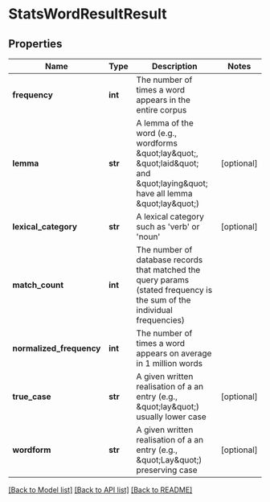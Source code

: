 # StatsWordResultResult

## Properties
Name | Type | Description | Notes
------------ | ------------- | ------------- | -------------
**frequency** | **int** | The number of times a word appears in the entire corpus | 
**lemma** | **str** | A lemma of the word (e.g., wordforms \&quot;lay\&quot;, \&quot;laid\&quot; and \&quot;laying\&quot; have all lemma \&quot;lay\&quot;) | [optional] 
**lexical_category** | **str** | A lexical category such as &#39;verb&#39; or &#39;noun&#39; | [optional] 
**match_count** | **int** | The number of database records that matched the query params (stated frequency is the sum of the individual frequencies) | 
**normalized_frequency** | **int** | The number of times a word appears on average in 1 million words | 
**true_case** | **str** | A given written realisation of a an entry (e.g., \&quot;lay\&quot;) usually lower case | [optional] 
**wordform** | **str** | A given written realisation of a an entry (e.g., \&quot;Lay\&quot;) preserving case | [optional] 

[[Back to Model list]](../README.md#documentation-for-models) [[Back to API list]](../README.md#documentation-for-api-endpoints) [[Back to README]](../README.md)


